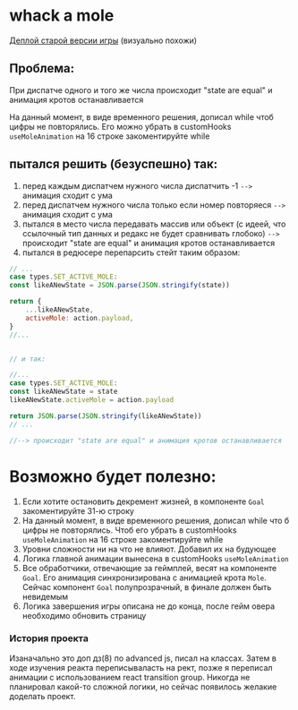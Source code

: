 # whack a mole

[Деплой старой версии игры](https://daniil_khlyvniuk.gitlab.io/whack-a-mole/) (визуально похожи)

## Проблема:

При диспатче одного и того же числа происходит "state are equal" и анимация кротов останавливается

На данный момент, в виде временного решения, дописал while чтоб цифры не повторялись. Его можно убрать в
customHooks `useMoleAnimation` на 16 строке закоментируйте while

## пытался решить (безуспешно) так:

1. перед каждым диспатчем нужного числа диспатчить -1 `-->` анимация сходит с ума
2. перед диспатчем нужного числа только если номер повторяеся `-->` анимация сходит с ума
3. пытался в место числа передавать массив или объект (с идеей, что ссылочный тип данных и редакс не будет сравнивать
   глобоко) `-->` происходит "state are equal" и анимация кротов останавливается
4. пытался в редюсере перепарсить стейт таким образом:

```javascript
// ...
case types.SET_ACTIVE_MOLE:
const likeANewState = JSON.parse(JSON.stringify(state))

return {
	...likeANewState,
	activeMole: action.payload,
}
//...


// и так:

//...
case types.SET_ACTIVE_MOLE:
const likeANewState = state
likeANewState.activeMole = action.payload

return JSON.parse(JSON.stringify(likeANewState))
// ...

//--> происходит "state are equal" и анимация кротов останавливается
```

# Возможно будет полезно:

1. Если хотите остановить декремент жизней, в компоненте `Goal` закоментируйте 31-ю строку
2. На данный момент, в виде временного решения, дописал while что б цифры не повторялись. Чтоб его убрать в
   customHooks `useMoleAnimation` на 16 строке закоментируйте while
3. Уровни сложности ни на что не влияют. Добавил их на будующее
4. Логика главной анимации вынесена в customHooks `useMoleAnimation`
5. Все обработчики, отвечающие за геймплей, весят на компоненте `Goal`. Его анимация синхронизирована с анимацией
   крота `Mole`. Сейчас компонент `Goal` полупрозрачный, в финале должен быть невидемым
6. Логика завершения игры описана не до конца, после гейм овера необходимо обновить страницу

### История проекта

Изаначально это доп дз(8) по advanced js, писал на классах. Затем в ходе изучения реакта переписываласть на рект,
позже я переписал анимации с использованием react transition group. Никогда не планировал какой-то сложной логики, но
сейчас появилось желакие доделать проект.

